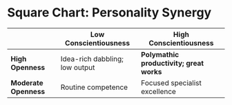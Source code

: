 # Square Chart: Personality Synergy

|                         | Low Conscientiousness | High Conscientiousness |
|-------------------------|-----------------------|------------------------|
| **High Openness**       | Idea-rich dabbling; low output | **Polymathic productivity; great works** |
| **Moderate Openness**   | Routine competence | Focused specialist excellence |
